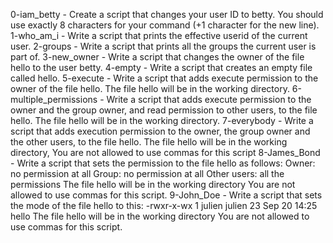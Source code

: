 0-iam_betty - Create a script that changes your user ID to betty. You should use exactly 8 characters for your command (+1 character for the new line).
1-who_am_i - Write a script that prints the effective userid of the current user.
2-groups - Write a script that prints all the groups the current user is part of.
3-new_owner - Write a script that changes the owner of the file hello to the user betty.
4-empty - Write a script that creates an empty file called hello.
5-execute - Write a script that adds execute permission to the owner of the file hello. The file hello will be in the working directory.
6-multiple_permissions - Write a script that adds execute permission to the owner and the group owner, and read permission to other users, to the file hello. The file hello will be in the working directory.
7-everybody - Write a script that adds execution permission to the owner, the group owner and the other users, to the file hello. The file hello will be in the working directory, You are not allowed to use commas for this script
8-James_Bond - Write a script that sets the permission to the file hello as follows: Owner: no permission at all Group: no permission at all Other users: all the permissions The file hello will be in the working directory You are not allowed to use commas for this script.
9-John_Doe - Write a script that sets the mode of the file hello to this: -rwxr-x-wx 1 julien julien 23 Sep 20 14:25 hello The file hello will be in the working directory You are not allowed to use commas for this script.
